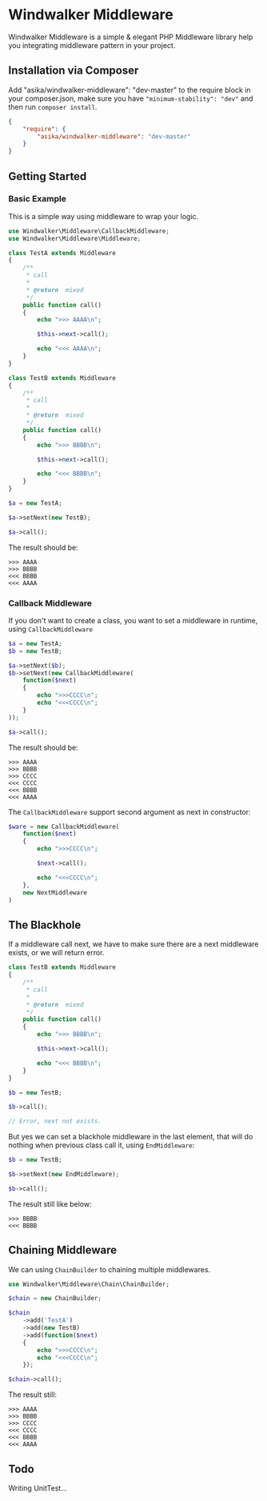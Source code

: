 # Windwalker Middleware

Windwalker Middleware is a simple & elegant PHP Middleware library help you integrating middleware pattern in your project.

## Installation via Composer

Add "asika/windwalker-middleware": "dev-master" to the require block in your composer.json,
make sure you have `"minimum-stability": "dev"` and then run `composer install`.

``` json
{
    "require": {
        "asika/windwalker-middleware": "dev-master"
    }
}
```

## Getting Started

### Basic Example

This is a simple way using middleware to wrap your logic.

``` php
use Windwalker\Middleware\CallbackMiddleware;
use Windwalker\Middleware\Middleware;

class TestA extends Middleware
{
	/**
	 * call
	 *
	 * @return  mixed
	 */
	public function call()
	{
		echo ">>> AAAA\n";

		$this->next->call();

		echo "<<< AAAA\n";
	}
}

class TestB extends Middleware
{
	/**
	 * call
	 *
	 * @return  mixed
	 */
	public function call()
	{
		echo ">>> BBBB\n";

		$this->next->call();

		echo "<<< BBBB\n";
	}
}

$a = new TestA;

$a->setNext(new TestB);

$a->call();
```

The result should be:

```
>>> AAAA
>>> BBBB
<<< BBBB
<<< AAAA
```

### Callback Middleware

If you don't want to create a class, you want to set a middleware in runtime, using `CallbackMiddleware`

``` php
$a = new TestA;
$b = new TestB;

$a->setNext($b);
$b->setNext(new CallbackMiddleware(
	function($next)
	{
		echo ">>>CCCC\n";
		echo "<<<CCCC\n";
	}
));

$a->call();
```

The result should be:

```
>>> AAAA
>>> BBBB
>>> CCCC
<<< CCCC
<<< BBBB
<<< AAAA
```

The `CallbackMiddleware` support second argument as next in constructor:

``` php
$ware = new CallbackMiddleware(
	function($next)
	{
		echo ">>>CCCC\n";

		$next->call();

		echo "<<<CCCC\n";
	},
	new NextMiddleware
)
```

## The Blackhole

If a middleware call next, we have to make sure there are a next middleware exists, or we will return error.

``` php
class TestB extends Middleware
{
	/**
	 * call
	 *
	 * @return  mixed
	 */
	public function call()
	{
		echo ">>> BBBB\n";

		$this->next->call();

		echo "<<< BBBB\n";
	}
}

$b = new TestB;

$b->call();

// Error, next not exists.
```

But yes we can set a blackhole middleware in the last element, that will do nothing when previous class call it, using `EndMiddleware`:

``` php
$b = new TestB;

$b->setNext(new EndMiddleware);

$b->call();
```

The result still like below:

```
>>> BBBB
<<< BBBB
```

## Chaining Middleware

We can using `ChainBuilder` to chaining multiple middlewares.

``` php
use Windwalker\Middleware\Chain\ChainBuilder;

$chain = new ChainBuilder;

$chain
    ->add('TestA')
    ->add(new TestB)
    ->add(function($next)
    {
        echo ">>>CCCC\n";
        echo "<<<CCCC\n";
    });

$chain->call();
```

The result still:

```
>>> AAAA
>>> BBBB
>>> CCCC
<<< CCCC
<<< BBBB
<<< AAAA
```

## Todo

Writing UnitTest...
